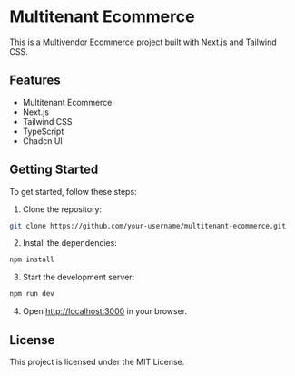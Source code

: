 # Multitenant Ecommerce

This is a Multivendor Ecommerce project built with Next.js and Tailwind CSS.

## Features

- Multitenant Ecommerce
- Next.js
- Tailwind CSS
- TypeScript
- Chadcn UI

## Getting Started

To get started, follow these steps:

1. Clone the repository:

```bash
git clone https://github.com/your-username/multitenant-ecommerce.git
```

2. Install the dependencies:

```bash
npm install
```

3. Start the development server:

```bash
npm run dev
```

4. Open [http://localhost:3000](http://localhost:3000) in your browser.

## License

This project is licensed under the MIT License.
